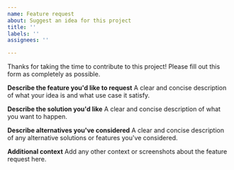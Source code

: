 ```yaml
---
name: Feature request
about: Suggest an idea for this project
title: ''
labels: ''
assignees: ''

---
```


Thanks for taking the time to contribute to this project! Please fill out this form as completely as possible.

**Describe the feature you'd like to request**
A clear and concise description of what your idea is and what use case it satisfy.

**Describe the solution you'd like**
A clear and concise description of what you want to happen.

**Describe alternatives you've considered**
A clear and concise description of any alternative solutions or features you've considered.

**Additional context**
Add any other context or screenshots about the feature request here.
